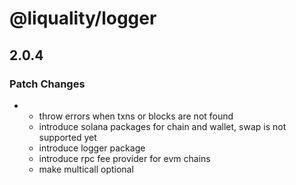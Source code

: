 # @liquality/logger

## 2.0.4

### Patch Changes

-   -   throw errors when txns or blocks are not found
    -   introduce solana packages for chain and wallet, swap is not supported yet
    -   introduce logger package
    -   introduce rpc fee provider for evm chains
    -   make multicall optional
